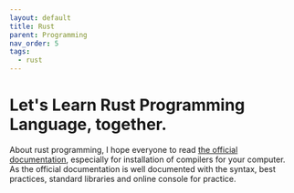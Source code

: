 ```yaml
---
layout: default
title: Rust
parent: Programming
nav_order: 5
tags: 
  - rust
---
```


# Let's Learn Rust Programming Language, together.

About rust programming, I hope everyone to read [the official documentation](https://www.rust-lang.org), especially for installation of compilers for your computer. As the official documentation is well documented with the syntax, best practices, standard libraries and online console for practice.

